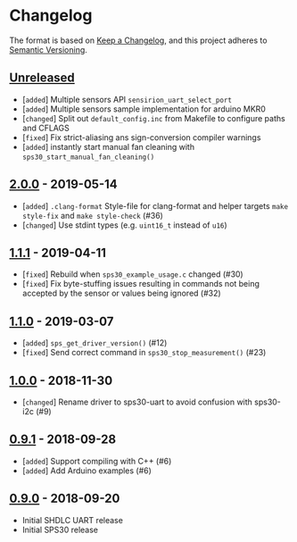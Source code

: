 # Changelog

The format is based on [Keep a Changelog](https://keepachangelog.com/en/1.0.0/),
and this project adheres to [Semantic Versioning](https://semver.org/spec/v2.0.0.html).

## [Unreleased]

 * [`added`]   Multiple sensors API `sensirion_uart_select_port`
 * [`added`]   Multiple sensors sample implementation for arduino MKR0
 * [`changed`] Split out `default_config.inc` from Makefile to configure paths
               and CFLAGS
 * [`fixed`]   Fix strict-aliasing ans sign-conversion compiler warnings
 * [`added`]   instantly start manual fan cleaning with
               `sps30_start_manual_fan_cleaning()`

## [2.0.0] - 2019-05-14

 * [`added`]   `.clang-format` Style-file for clang-format and helper targets
               `make style-fix` and `make style-check` (#36)
 * [`changed`] Use stdint types (e.g. `uint16_t` instead of `u16`)

## [1.1.1] - 2019-04-11

 * [`fixed`]   Rebuild when `sps30_example_usage.c` changed (#30)
 * [`fixed`]   Fix byte-stuffing issues resulting in commands not being accepted
               by the sensor or values being ignored (#32)

## [1.1.0] - 2019-03-07

 * [`added`]   `sps_get_driver_version()` (#12)
 * [`fixed`]   Send correct command in `sps30_stop_measurement()` (#23)

## [1.0.0] - 2018-11-30

 * [`changed`] Rename driver to sps30-uart to avoid confusion with sps30-i2c (#9)

## [0.9.1] - 2018-09-28

 * [`added`]   Support compiling with C++ (#6)
 * [`added`]   Add Arduino examples (#6)

## [0.9.0] - 2018-09-20

 * Initial SHDLC UART release
 * Initial SPS30 release

[Unreleased]: https://github.com/Sensirion/embedded-uart-sps/compare/2.0.0...master
[2.0.0]: https://github.com/Sensirion/embedded-uart-sps/compare/1.1.1...2.0.0
[1.1.1]: https://github.com/Sensirion/embedded-uart-sps/compare/1.1.0...1.1.1
[1.1.0]: https://github.com/Sensirion/embedded-uart-sps/compare/1.0.0...1.1.0
[1.0.0]: https://github.com/Sensirion/embedded-uart-sps/compare/0.9.1...1.0.0
[0.9.1]: https://github.com/Sensirion/embedded-uart-sps/compare/0.9.0...0.9.1
[0.9.0]: https://github.com/Sensirion/embedded-uart-sps/releases/tag/0.9.0
